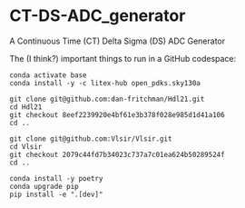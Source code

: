 # CT-DS-ADC_generator
A Continuous Time (CT) Delta Sigma (DS) ADC Generator 

The (I think?) important things to run in a GitHub codespace:

```
conda activate base
conda install -y -c litex-hub open_pdks.sky130a

git clone git@github.com:dan-fritchman/Hdl21.git
cd Hdl21
git checkout 8eef2239920e4bf61e3b378f028e985d1d41a106
cd ..

git clone git@github.com:Vlsir/Vlsir.git
cd Vlsir
git checkout 2079c44fd7b34023c737a7c01ea624b50289524f
cd ..

conda install -y poetry
conda upgrade pip
pip install -e ".[dev]"
```
